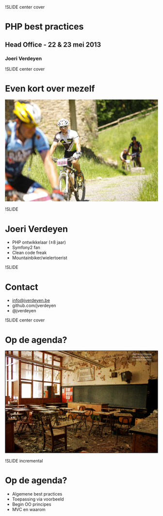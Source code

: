 !SLIDE center cover

# PHP best practices
## Head Office - 22 & 23 mei 2013
### Joeri Verdeyen

!SLIDE center cover
# Even kort over mezelf #
![background](../img/background-biker.jpg)

!SLIDE
# Joeri Verdeyen
* PHP ontwikkelaar (&plusmn;8 jaar)
* Symfony2 fan
* Clean code freak
* Mountainbiker/wielertoerist

!SLIDE
# Contact
* info@jverdeyen.be
* github.com/jverdeyen
* @jverdeyen

!SLIDE center cover
# Op de agenda? #
![background](../img/background-classroom.jpg)


!SLIDE incremental
# Op de agenda?
* Algemene best practices
* Toepassing via voorbeeld
* Begin OO principes
* MVC en waarom